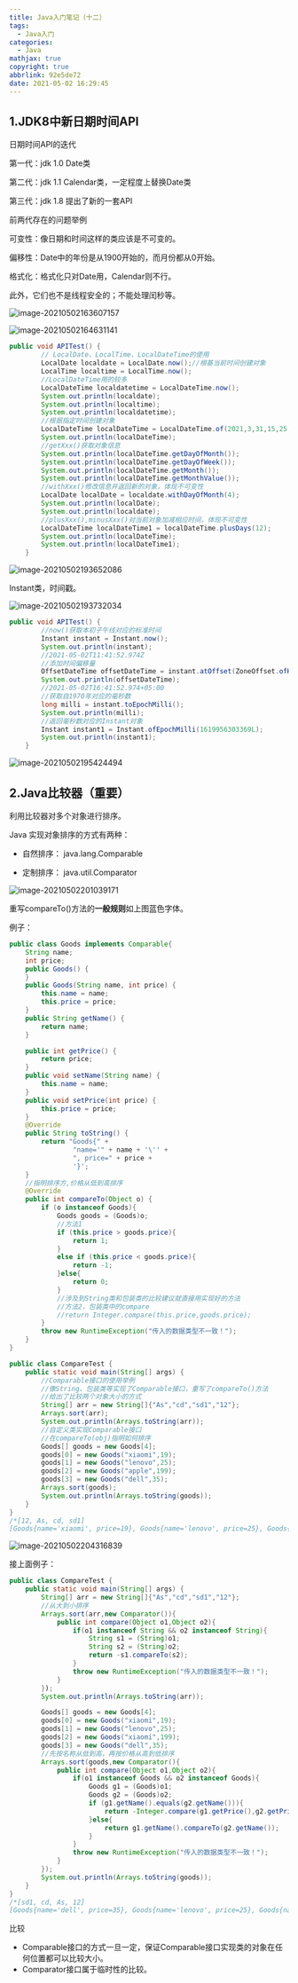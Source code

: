 ```yaml
---
title: Java入门笔记（十二）
tags:
  - Java入门
categories:
  - Java
mathjax: true
copyright: true
abbrlink: 92e5de72
date: 2021-05-02 16:29:45
---
```


## 1.JDK8中新日期时间API

日期时间API的迭代

第一代：jdk 1.0 Date类

第二代：jdk 1.1 Calendar类，一定程度上替换Date类

第三代：jdk 1.8 提出了新的一套API

前两代存在的问题举例

可变性：像日期和时间这样的类应该是不可变的。

偏移性：Date中的年份是从1900开始的，而月份都从0开始。

格式化：格式化只对Date用，Calendar则不行。

此外，它们也不是线程安全的；不能处理闰秒等。

<!--more-->

![image-20210502163607157](https://gitee.com/grant1499/blog-pic/raw/master/img/202110232111707.png)

![image-20210502164631141](https://gitee.com/grant1499/blog-pic/raw/master/img/202110232111812.png)

```Java
public void APITest() {
        // LocalDate、LocalTime、LocalDateTime的使用
        LocalDate localdate = LocalDate.now();//根基当前时间创建对象
        LocalTime localtime = LocalTime.now();
        //LocalDateTime用的较多
        LocalDateTime localdatetime = LocalDateTime.now();
        System.out.println(localdate);
        System.out.println(localtime);
        System.out.println(localdatetime);
        //根据指定时间创建对象
        LocalDateTime localDateTime = LocalDateTime.of(2021,3,31,15,25,45);
        System.out.println(localDateTime);
        //getXxx()获取对象信息
        System.out.println(localDateTime.getDayOfMonth());
        System.out.println(localDateTime.getDayOfWeek());
        System.out.println(localDateTime.getMonth());
        System.out.println(localDateTime.getMonthValue());
        //withXxx()修改信息并返回新的对象，体现不可变性
        LocalDate localDate = localdate.withDayOfMonth(4);
        System.out.println(localDate);
        System.out.println(localdate);
        //plusXxx(),minusXxx()对当前对象加减相应时间，体现不可变性
        LocalDateTime localDateTime1 = localDateTime.plusDays(12);
        System.out.println(localDateTime);
        System.out.println(localDateTime1);
    }
```

![image-20210502193652086](https://gitee.com/grant1499/blog-pic/raw/master/img/202110232111362.png)

Instant类，时间戳。

![image-20210502193732034](https://gitee.com/grant1499/blog-pic/raw/master/img/202110232111636.png)

```Java
public void APITest() {
        //now()获取本初子午线对应的标准时间
        Instant instant = Instant.now();
        System.out.println(instant);
        //2021-05-02T11:41:52.974Z
        //添加时间偏移量
        OffsetDateTime offsetDateTime = instant.atOffset(ZoneOffset.ofHours(5));
        System.out.println(offsetDateTime);
        //2021-05-02T16:41:52.974+05:00
        //获取自1970年对应的毫秒数
        long milli = instant.toEpochMilli();
        System.out.println(milli);
        //返回毫秒数对应的Instant对象
        Instant instant1 = Instant.ofEpochMilli(1619956303369L);
        System.out.println(instant1);
    }
```

![image-20210502195424494](https://gitee.com/grant1499/blog-pic/raw/master/img/202110232111952.png)

## 2.Java比较器（重要）

利用比较器对多个对象进行排序。

Java 实现对象排序的方式有两种：

- 自然排序： java.lang.Comparable

- 定制排序： java.util.Comparator

![image-20210502201039171](https://gitee.com/grant1499/blog-pic/raw/master/img/202110232111117.png)

重写compareTo()方法的**一般规则**如上图蓝色字体。

例子：

```Java
public class Goods implements Comparable{
    String name;
    int price;
    public Goods() {
    }
    public Goods(String name, int price) {
        this.name = name;
        this.price = price;
    }
    public String getName() {
        return name;
    }

    public int getPrice() {
        return price;
    }
    public void setName(String name) {
        this.name = name;
    }
    public void setPrice(int price) {
        this.price = price;
    }
    @Override
    public String toString() {
        return "Goods{" +
                "name='" + name + '\'' +
                ", price=" + price +
                '}';
    }
    //指明排序方,价格从低到高排序
    @Override
    public int compareTo(Object o) {
        if (o instanceof Goods){
            Goods goods = (Goods)o;
            //方法1
            if (this.price > goods.price){
                return 1;
            }
            else if (this.price < goods.price){
                return -1;
            }else{
                return 0;
            }
            //涉及到String类和包装类的比较建议就直接用实现好的方法
            //方法2，包装类中的compare
            //return Integer.compare(this.price,goods.price);
        }
        throw new RuntimeException("传入的数据类型不一致！");
    }
}
```

```Java
public class CompareTest {
    public static void main(String[] args) {
        //Comparable接口的使用举例
        //像String、包装类等实现了Comparable接口，重写了compareTo()方法
        //给出了比较两个对象大小的方式
        String[] arr = new String[]{"As","cd","sd1","12"};
        Arrays.sort(arr);
        System.out.println(Arrays.toString(arr));
        //自定义类实现Comparable接口
        //在compareTo(obj)指明如何排序
        Goods[] goods = new Goods[4];
        goods[0] = new Goods("xiaomi",19);
        goods[1] = new Goods("lenovo",25);
        goods[2] = new Goods("apple",199);
        goods[3] = new Goods("dell",35);
        Arrays.sort(goods);
        System.out.println(Arrays.toString(goods));
    }
}
/*[12, As, cd, sd1]
[Goods{name='xiaomi', price=19}, Goods{name='lenovo', price=25}, Goods{name='dell', price=35}, Goods{name='apple', price=199}]*/
```

![image-20210502204316839](https://gitee.com/grant1499/blog-pic/raw/master/img/202110232111527.png)

接上面例子：

```Java
public class CompareTest {
    public static void main(String[] args) {
        String[] arr = new String[]{"As","cd","sd1","12"};
        //从大到小排序
        Arrays.sort(arr,new Comparator()){
            public int compare(Object o1,Object o2){
                if(o1 instanceof String && o2 instanceof String){
                    String s1 = (String)o1;
                    String s2 = (String)o2;
                    return -s1.compareTo(s2);
                }
                throw new RuntimeException("传入的数据类型不一致！");
            }
        });
        System.out.println(Arrays.toString(arr));

        Goods[] goods = new Goods[4];
        goods[0] = new Goods("xiaomi",19);
        goods[1] = new Goods("lenovo",25);
        goods[2] = new Goods("xiaomi",199);
        goods[3] = new Goods("dell",35);
        //先按名称从低到高，再按价格从高到低排序
        Arrays.sort(goods,new Comparator(){
            public int compare(Object o1,Object o2){
                if(o1 instanceof Goods && o2 instanceof Goods){
                    Goods g1 = (Goods)o1;
                    Goods g2 = (Goods)o2;
                    if (g1.getName().equals(g2.getName())){
                        return -Integer.compare(g1.getPrice(),g2.getPrice());
                    }else{
                        return g1.getName().compareTo(g2.getName());
                    }
                }
                throw new RuntimeException("传入的数据类型不一致！");
            }
        });
        System.out.println(Arrays.toString(goods));
    }
}
/*[sd1, cd, As, 12]
[Goods{name='dell', price=35}, Goods{name='lenovo', price=25}, Goods{name='xiaomi', price=199}, Goods{name='xiaomi', price=19}]*/
```

比较

- Comparable接口的方式一旦一定，保证Comparable接口实现类的对象在任何位置都可以比较大小。
- Comparator接口属于临时性的比较。